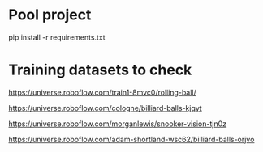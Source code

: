 # Pool project

pip install -r requirements.txt

# Training datasets to check

https://universe.roboflow.com/train1-8mvc0/rolling-ball/

https://universe.roboflow.com/cologne/billiard-balls-kjqyt

https://universe.roboflow.com/morganlewis/snooker-vision-tjn0z

https://universe.roboflow.com/adam-shortland-wsc62/billiard-balls-orjvo
